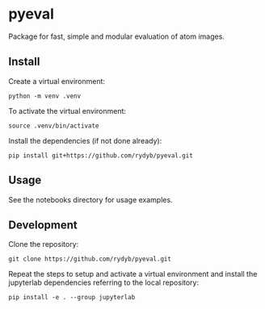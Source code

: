 # pyeval

Package for fast, simple and modular evaluation of atom images.

## Install

Create a virtual environment:
```shell
python -m venv .venv
```

To activate the virtual environment:
```shell
source .venv/bin/activate
```

Install the dependencies (if not done already):
```shell
pip install git+https://github.com/rydyb/pyeval.git
```

## Usage

See the notebooks directory for usage examples.

## Development

Clone the repository:
```shell
git clone https://github.com/rydyb/pyeval.git
```

Repeat the steps to setup and activate a virtual environment and install the jupyterlab dependencies referring to the local repository:
```shell
pip install -e . --group jupyterlab
```
